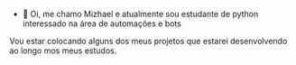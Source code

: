 - 🌱 Oi, me chamo Mizhael e atualmente sou estudante de python interessado na área de automações e bots

Vou estar colocando alguns dos meus projetos que estarei desenvolvendo ao longo mos meus estudos.
